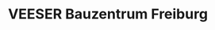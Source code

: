 ---
title: "VEESER Bauzentrum Freiburg"
url: /freiburg-im-breisgau/veeser-bauzentrum-freiburg/
shop: Baustoffe
---